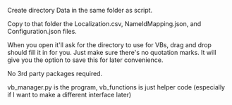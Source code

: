 Create directory Data in the same folder as script.

Copy to that folder the Localization.csv, NameIdMapping.json, and Configuration.json files.

When you open it'll ask for the directory to use for VBs, drag and drop should fill it in for you.
Just make sure there's no quotation marks. It will give you the option to save this for later
convenience.

No 3rd party packages required.

vb_manager.py is the program, vb_functions is just helper code (especially if I want to make a
different interface later)